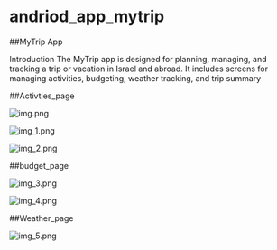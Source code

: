 # andriod_app_mytrip

##MyTrip App


Introduction
The MyTrip app is designed for planning, managing, and tracking a trip or vacation in Israel and abroad. It includes
screens for managing activities, budgeting, weather tracking, and trip summary


##Activties_page 

![img.png](img.png)

![img_1.png](img_1.png)

![img_2.png](img_2.png)


##budget_page

![img_3.png](img_3.png)

![img_4.png](img_4.png)


##Weather_page

![img_5.png](img_5.png)